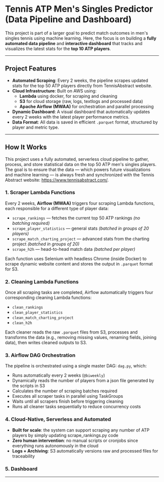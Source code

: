 # Tennis ATP Men's Singles Predictor (Data Pipeline and Dashboard)

This project is part of a larger goal to predict match outcomes in men's singles tennis using machine learning. Here, the focus is on building a **fully automated data pipeline** and **interactive dashboard** that tracks and visualizes the latest stats for the **top 10 ATP players**. 

---

## Project Features

- **Automated Scraping**: Every 2 weeks, the pipeline scrapes updated stats for the top 50 ATP players directly from TennisAbstract website.
- **Cloud Infrastructure**: Built on AWS using:
  - **Lambda** using docker, for scraping and cleaning
  - **S3** for cloud storage (raw, logs, textlogs and processed data)
  - **Apache Airflow (MWAA)** for orchestration and parallel processing
- **Dynamic Dashboard**: A visual dashboard that automatically updates every 2 weeks with the latest player performance metrics.
- **Data Format**: All data is saved in efficient `.parquet` format, structured by player and metric type.

---

## How It Works

This project uses a fully automated, serverless cloud pipeline to gather, process, and store statistical data on the top 50 ATP men's singles players. The goal is to ensure that the data — which powers future visualizations and machine learning — is always fresh and synchronized with the Tennis Abstract website: https://www.tennisabstract.com/.

### 1. Scraper Lambda Functions

Every 2 weeks, **Airflow (MWAA)** triggers four scraping Lambda functions, each responsible for a different type of player data:

- `scrape_rankings` — fetches the current top 50 ATP rankings *(no batching required)*
- `scrape_player_statistics` — general stats *(batched in groups of 20 players)*
- `scrape_match_charting_project` — advanced stats from the charting project *(batched in groups of 20)*
- `scrape_h2h` — head-to-head match data *(batched per player)*

Each function uses Selenium with headless Chrome (inside Docker) to scrape dynamic website content and stores the output in `.parquet` format for S3.

### 2. Cleaning Lambda Functions 

Once all scraping tasks are completed, Airflow automatically triggers four corresponding cleaning Lambda functions:

- `clean_rankings`
- `clean_player_statistics`
- `clean_match_charting_project`
- `clean_h2h`

Each cleaner reads the raw `.parquet` files from S3, processes and transforms the data (e.g., removing missing values, renaming fields, joining data), then writes cleaned outputs to S3.

### 3. Airflow DAG Orchestration

The pipeline is orchestrated using a single master DAG: `dag.py`, which:

- Runs automatically every 2 weeks (`@biweekly`)
- Dynamically reads the number of players from a json file generated by the scripts in S3
- Calculates the number of scraping batches required
- Executes all scraper tasks in parallel using TaskGroups
- Waits until all scrapers finish before triggering cleaning
- Runs all cleaner tasks sequentially to reduce concurrency costs

### 4. Cloud-Native, Serverless and Automated

- **Built for scale**: the system can support scraping any number of ATP players by simply updating scrape_rankings.py code
- **Zero human intervention**: no manual scripts or cronjobs since everything runs autonomously in the cloud
- **Logs + Archiving**: S3 automatically versions raw and processed files for traceability


### 5. Dashboard

---
